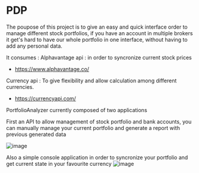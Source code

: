 # PDP
The poupose of this project is to give an easy and quick interface order to manage different stock portfolios, if you have an account in multiple brokers it get's hard to have our whole portfolio in one interface, without having to add any personal data.

It consumes :
Alphavantage api : in order to syncronize current stock prices 
  * https://www.alphavantage.co/
  
Currency api : To give flexibility and allow calculation among different currencies.
  * https://currencyapi.com/
 

PortfolioAnalyzer currently composed of two applications

First an API to allow management of stock portfolio and bank accounts, you can manually manage your current portfolio and generate a report with previous generated data

![image](https://user-images.githubusercontent.com/33600155/215721827-fd26a8d6-3be7-4e30-a2ab-b763aafaf910.png)

Also a simple console application in order to syncronize your portfolio and get current state in your favourite currency
![image](https://user-images.githubusercontent.com/33600155/215723393-a0b04fc9-214a-4ad0-b1e9-20300ff31bc4.png)


